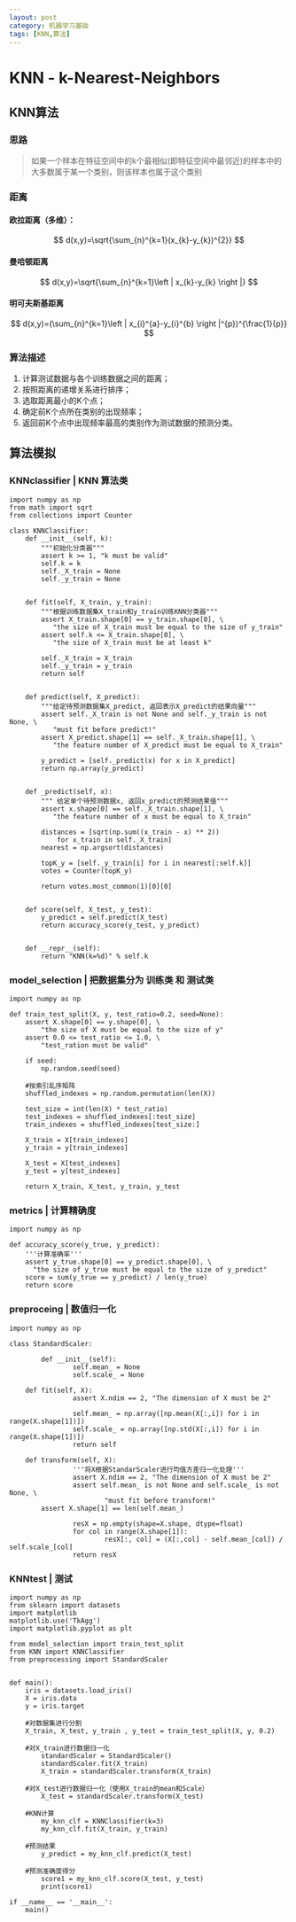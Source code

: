 ```yaml
---
layout: post
category: 机器学习基础
tags: [KNN,算法]
---
```


KNN - k-Nearest-Neighbors
==============

## KNN算法

### 思路

> 如果一个样本在特征空间中的k个最相似(即特征空间中最邻近)的样本中的大多数属于某一个类别，则该样本也属于这个类别

### 距离

#### 欧拉距离（多维）：
$$
d(x,y)=\sqrt{\sum_{n}^{k=1}(x_{k}-y_{k})^{2}}
$$

#### 曼哈顿距离
$$
d(x,y)=\sqrt{\sum_{n}^{k=1}\left | x_{k}-y_{k} \right |}
$$

#### 明可夫斯基距离
$$
d(x,y)=(\sum_{n}^{k=1}\left | x_{i}^{a}-y_{i}^{b} \right |^{p})^{\frac{1}{p}}
$$

### 算法描述

1. 计算测试数据与各个训练数据之间的距离；
2. 按照距离的递增关系进行排序；
3. 选取距离最小的K个点；
4. 确定前K个点所在类别的出现频率；
5. 返回前K个点中出现频率最高的类别作为测试数据的预测分类。

## 算法模拟

### KNNclassifier | KNN 算法类

	import numpy as np
	from math import sqrt
	from collections import Counter

	class KNNClassifier:
		def __init__(self, k):
			"""初始化分类器"""
			assert k >= 1, "k must be valid"
			self.k = k
			self._X_train = None
			self._y_train = None


		def fit(self, X_train, y_train):
			"""根据训练数据集X_train和y_train训练KNN分类器"""
			assert X_train.shape[0] == y_train.shape[0], \
			   "the size of X_train must be equal to the size of y_train"
			assert self.k <= X_train.shape[0], \
			   "the size of X_train must be at least k"

			self._X_train = X_train
			self._y_train = y_train
			return self


		def predict(self, X_predict):
			"""给定待预测数据集X_predict, 返回表示X_predict的结果向量"""
			assert self._X_train is not None and self._y_train is not None, \
			   "must fit before predict!"
			assert X_predict.shape[1] == self._X_train.shape[1], \
			   "the feature number of X_predict must be equal to X_train"

			y_predict = [self._predict(x) for x in X_predict]
			return np.array(y_predict)


		def _predict(self, x):
			""" 给定单个待预测数据x, 返回x_predict的预测结果值"""
			assert x.shape[0] == self._X_train.shape[1], \
			   "the feature number of x must be equal to X_train"
		
			distances = [sqrt(np.sum((x_train - x) ** 2))
				for x_train in self._X_train]
			nearest = np.argsort(distances)

			topK_y = [self._y_train[i] for i in nearest[:self.k]]
			votes = Counter(topK_y)

			return votes.most_common(1)[0][0]

		
		def score(self, X_test, y_test):
			y_predict = self.predict(X_test)
			return accuracy_score(y_test, y_predict)


		def __repr__(self):
			return "KNN(k=%d)" % self.k


### model_selection | 把数据集分为 训练类 和 测试类

	import numpy as np

	def train_test_split(X, y, test_ratio=0.2, seed=None):
		assert X.shape[0] == y.shape[0], \
			"the size of X must be equal to the size of y"
		assert 0.0 <= test_ratio <= 1.0, \
			"test_ration must be valid"

		if seed:
			np.random.seed(seed)

		#按索引乱序矩阵
		shuffled_indexes = np.random.permutation(len(X))

		test_size = int(len(X) * test_ratio)
		test_indexes = shuffled_indexes[:test_size]
		train_indexes = shuffled_indexes[test_size:]

		X_train = X[train_indexes]
		y_train = y[train_indexes]

		X_test = X[test_indexes]
		y_test = y[test_indexes]

		return X_train, X_test, y_train, y_test	

### metrics | 计算精确度
	
	import numpy as np

	def accuracy_score(y_true, y_predict):
		'''计算准确率'''
		assert y_true.shape[0] == y_predict.shape[0], \
		  "the size of y_true must be equal to the size of y_predict"
		score = sum(y_true == y_predict) / len(y_true)
		return score	
	
### preproceing | 数值归一化 

	import numpy as np

	class StandardScaler:

 	       	def __init__(self):
        	        self.mean_ = None
               		self.scale_ = None

		def fit(self, X):
                	assert X.ndim == 2, "The dimension of X must be 2"

                	self.mean_ = np.array([np.mean(X[:,i]) for i in range(X.shape[1])])
                	self.scale_ = np.array([np.std(X[:,i]) for i in range(X.shape[1])])
                	return self

		def transform(self, X):
	                '''将X根据StandarScaler进行均值方差归一化处理'''
        	        assert X.ndim == 2, "The dimension of X must be 2"
        	        assert self.mean_ is not None and self.scale_ is not None, \
                	        "must fit before transform!"
			assert X.shape[1] == len(self.mean_)

	                resX = np.empty(shape=X.shape, dtype=float)
        	        for col in range(X.shape[1]):
                	        resX[:, col] = (X[:,col] - self.mean_[col]) / self.scale_[col]
          	        return resX


### KNNtest | 测试

	import numpy as np
	from sklearn import datasets
	import matplotlib
	matplotlib.use('TkAgg')
	import matplotlib.pyplot as plt

	from model_selection import train_test_split
	from KNN import KNNClassifier
	from preprocessing import StandardScaler


	def main():
		iris = datasets.load_iris()
		X = iris.data
		y = iris.target 
	
		#对数据集进行分割
		X_train, X_test, y_train , y_test = train_test_split(X, y, 0.2)

		#对X_train进行数据归一化
	        standardScaler = StandardScaler()
	        standardScaler.fit(X_train)
	        X_train = standardScaler.transform(X_train)

		#对X_test进行数据归一化（使用X_train的mean和Scale）
	        X_test = standardScaler.transform(X_test)
	
		#KNN计算
	        my_knn_clf = KNNClassifier(k=3)
	        my_knn_clf.fit(X_train, y_train)
		
		#预测结果
	        y_predict = my_knn_clf.predict(X_test)

		#预测准确度得分
	        score1 = my_knn_clf.score(X_test, y_test)
	        print(score1)

	if __name__ == '__main__':
		main()
